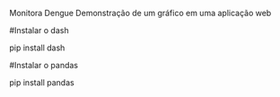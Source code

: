 Monitora Dengue
Demonstração de um gráfico em uma aplicação web

#Instalar o dash 

pip install dash

#Instalar o pandas 

pip install pandas
